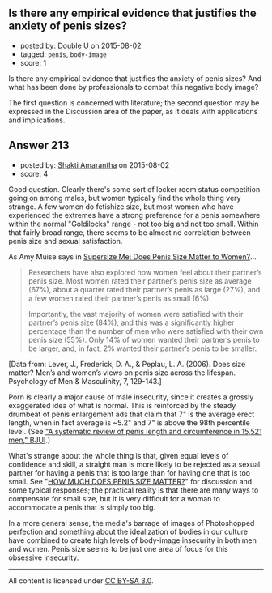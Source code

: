 ## Is there any empirical evidence that justifies the anxiety of penis sizes?

- posted by: [Double U](https://stackexchange.com/users/2907088/double-u) on 2015-08-02
- tagged: `penis`, `body-image`
- score: 1

Is there any empirical evidence that justifies the anxiety of penis sizes? And what has been done by professionals to combat this negative body image?

The first question is concerned with literature; the second question may be expressed in the Discussion area of the paper, as it deals with applications and implications. 


## Answer 213

- posted by: [Shakti Amarantha](https://stackexchange.com/users/6557352/shakti-amarantha) on 2015-08-02
- score: 4

<p>Good question.  Clearly there's some sort of locker room status competition going on among males, but women typically find the whole thing very strange. A few women do fetishize size, but most women who have experienced the extremes have a strong preference for a penis somewhere within the normal "Goldilocks" range - not too big and not too small.  Within that fairly broad range, there seems to be almost no correlation between penis size and sexual satisfaction.</p>

<p>As Amy Muise says in <a href="http://www.scienceofrelationships.com/home/2012/6/15/supersize-me-does-penis-size-matter-to-women.html" rel="nofollow">Supersize Me: Does Penis Size Matter to Women?</a>...</p>

<blockquote>
  <p>Researchers have also explored how women feel about their partner’s
  penis size. Most women rated their partner’s penis size as average
  (67%), about a quarter rated their partner’s penis as large (27%), and
  a few women rated their partner’s penis as small (6%). </p>
  
  <p>Importantly, the vast majority of women were satisfied with their
  partner’s penis size (84%), and this was a significantly higher
  percentage than the number of men who were satisfied with their own
  penis size (55%). Only 14% of women wanted their partner’s penis to be
  larger, and, in fact, 2% wanted their partner’s penis to be smaller.</p>
</blockquote>

<p>[Data from: Lever, J., Frederick, D. A., &amp; Peplau, L. A. (2006). Does size matter? Men’s and women’s views on penis size across the lifespan. Psychology of Men &amp; Masculinity, 7, 129-143.]</p>

<p>Porn is clearly a major cause of male insecurity, since it creates a grossly exaggerated idea of what is normal.  This is reinforced by the steady drumbeat of penis enlargement ads that claim that 7" is the average erect length, when in fact average is ~5.2" and 7" is above the 98th percentile level. (See <a href="http://onlinelibrary.wiley.com/doi/10.1111/bju.13010/abstract" rel="nofollow">"A systematic review of penis length and circumference in 15,521 men," BJUI</a>.)</p>

<p>What's strange about the whole thing is that, given equal levels of confidence and skill, a straight man is more likely to be rejected as a sexual partner for having a penis that is too large than for having one that is too small.  See "<a href="http://moderntantra.blogspot.com/p/penis-size.html" rel="nofollow">HOW MUCH DOES PENIS SIZE MATTER?</a>" for discussion and some typical responses; the practical reality is that there are many ways to compensate for small size, but it is very difficult for a woman to accommodate a penis that is simply too big.</p>

<p>In a more general sense, the media's barrage of images of Photoshopped perfection and something about the idealization of bodies in our culture have combined to create high levels of body-image insecurity in both men and women.  Penis size seems to be just one area of focus for this obsessive insecurity.</p>




---

All content is licensed under [CC BY-SA 3.0](https://creativecommons.org/licenses/by-sa/3.0/).
